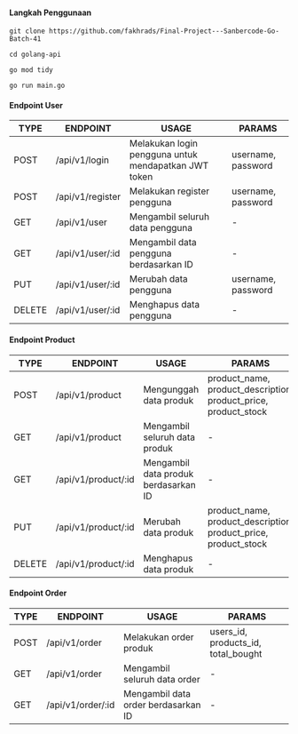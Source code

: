 #### Langkah Penggunaan
`git clone https://github.com/fakhrads/Final-Project---Sanbercode-Go-Batch-41`

`cd golang-api`

`go mod tidy`

`go run main.go`

#### Endpoint User
|  TYPE | ENDPOINT  | USAGE  | PARAMS  |
| ------------ | ------------ | ------------ | ------------ |
|  POST | /api/v1/login  |  Melakukan login pengguna untuk mendapatkan JWT token | username, password  |
|  POST |  /api/v1/register | Melakukan register pengguna  | username, password  |
|  GET  | /api/v1/user  |  Mengambil seluruh data pengguna | -  |
|  GET  | /api/v1/user/:id  |  Mengambil data pengguna berdasarkan ID | -  |
| PUT  | /api/v1/user/:id  | Merubah data pengguna  | username, password  |
| DELETE  |  /api/v1/user/:id | Menghapus data pengguna  | -  |


#### Endpoint Product
|  TYPE | ENDPOINT  | USAGE  | PARAMS  |
| ------------ | ------------ | ------------ | ------------ |
|  POST | /api/v1/product  |  Mengunggah data produk |    product_name, product_description, product_price, product_stock  |
|  GET  | /api/v1/product  |  Mengambil seluruh data produk | -  |
|  GET  | /api/v1/product/:id  |  Mengambil data produk berdasarkan ID | -  |
| PUT  | /api/v1/product/:id  | Merubah data produk  | product_name, product_description, product_price, product_stock  |
| DELETE  |  /api/v1/product/:id | Menghapus data produk  | -  |

#### Endpoint Order
|  TYPE | ENDPOINT  | USAGE  | PARAMS  |
| ------------ | ------------ | ------------ | ------------ |
|  POST | /api/v1/order  |  Melakukan order produk |    users_id, products_id, total_bought  |
|  GET  | /api/v1/order  |  Mengambil seluruh data order | -  |
|  GET  | /api/v1/order/:id  |  Mengambil data order berdasarkan ID | -  |
